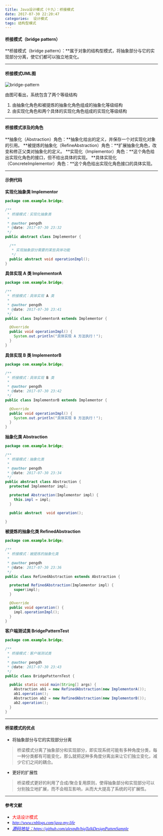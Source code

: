 ```yaml
---
title: Java设计模式（十九）：桥接模式
date: 2017-07-30 22:20:47
categories:  设计模式
tags: 结构型模式
---
```

#### 桥接模式（bridge pattern）
**桥接模式（bridge pattern）：**属于对象的结构型模式，将抽象部分与它的实现部分分离，使它们都可以独立地变化。

----------
#### 桥接模式UML图
![bridge-pattern](http://ojirj5wkr.bkt.clouddn.com/bridge-pattern.jpg)

由图可看出，系统包含了两个等级结构

1. 由抽象化角色和被提炼的抽象化角色组成的抽象化等级结构
2. 由实现化角色和两个具体的实现化角色组成的实现化等级结构

<!-- more -->

----------
#### 桥接模式涉及的角色
**抽象化（Abstraction）角色：**抽象化给出的定义，并保存一个对实现化对象的引用。
**被提炼的抽象化（RefineAbstraction）角色：**扩展抽象化角色，改变和修正父类对抽象化的定义。
**实现化（Implementor）角色：**这个角色给出实现化角色的接口，但不给出具体的实现。
**具体实现化（ConcreteImplementor）角色：**这个角色给出实现化角色接口的具体实现。

----------
#### 示例代码
**实现化抽象类 Implementor**

``` java
package com.example.bridge;

/**
 * 桥接模式：实现化抽象类
 *
 * @author pengdh
 * @date: 2017-07-30 23:32
 */
public abstract class Implementor {

  /**
   * 实现抽象部分需要的某些具体功能
   */
  public abstract void operationImpl();
}

```

**具体实现 A 类 ImplementorA**

``` java
package com.example.bridge;

/**
 * 桥接模式：具体实现 A 类
 *
 * @author pengdh
 * @date: 2017-07-30 23:41
 */
public class ImplementorA extends Implementor {

  @Override
  public void operationImpl() {
    System.out.println("具体实现 A 方法执行！");
  }
}

```

**具体实现 B 类 ImplementorB**

``` java
package com.example.bridge;

/**
 * 桥接模式：具体实现 B 类
 *
 * @author pengdh
 * @date: 2017-07-30 23:42
 */
public class ImplementorB extends Implementor {

  @Override
  public void operationImpl() {
    System.out.println("具体实现 B 方法执行！");
  }
}

```

**抽象化类 Abstraction**

``` java
package com.example.bridge;

/**
 * 桥接模式：抽象化类
 *
 * @author pengdh
 * @date: 2017-07-30 23:34
 */
public abstract class Abstraction {
  protected Implementor impl;

  protected Abstraction(Implementor impl) {
    this.impl = impl;
  }

  public abstract  void operation();

}

```

**被提炼的抽象化类 RefinedAbstraction**

``` java
package com.example.bridge;

/**
 * 桥接模式：被提炼的抽象化类
 *
 * @author pengdh
 * @date: 2017-07-30 23:36
 */
public class RefinedAbstraction extends Abstraction {

  protected RefinedAbstraction(Implementor impl) {
    super(impl);
  }

  @Override
  public void operation() {
    impl.operationImpl();
  }
}

```

**客户端测试类 BridgePatternTest**

``` java
package com.example.bridge;

/**
 * 桥接模式：客户端测试类
 *
 * @author pengdh
 * @date: 2017-07-30 23:43
 */
public class BridgePatternTest {

  public static void main(String[] args) {
    Abstraction ab1 = new RefinedAbstraction(new ImplementorA());
    ab1.operation();
    Abstraction ab2 = new RefinedAbstraction(new ImplementorB());
    ab2.operation();
  }
}

```

----------
#### 桥梁模式的优点
* 将抽象部分与它的实现部分分离

> 桥梁模式分离了抽象部分和实现部分，即实现系统可能有多种角度分类，每一种分类都有可能变化，那么就把这种多角度分离出来让它们独立变化，减少它们之间的耦合。

* 更好的扩展性

> 桥梁模式更好的利用了合成/聚合复用原则，使得抽象部分和实现部分可以分别独立地扩展，而不会相互影响，从而大大提高了系统的可扩展性。

----------
#### 参考文献
* <span style="color:red;font-size:14px;font-family:Microsoft YaHei;">大话设计模式</span>
* [<span style="color:blue;font-size:14px;font-family:Microsoft YaHei;font-style:oblique;">http://www.cnblogs.com/java-my-life</span>](http://www.cnblogs.com/java-my-life)
* [<span style="color:blue;font-size:14px;font-family:Microsoft YaHei;font-style:oblique;">源码地址：https://github.com/alexpdh/bigTalkDesignPattenSample</span>](http://www.cnblogs.com/java-my-life)

